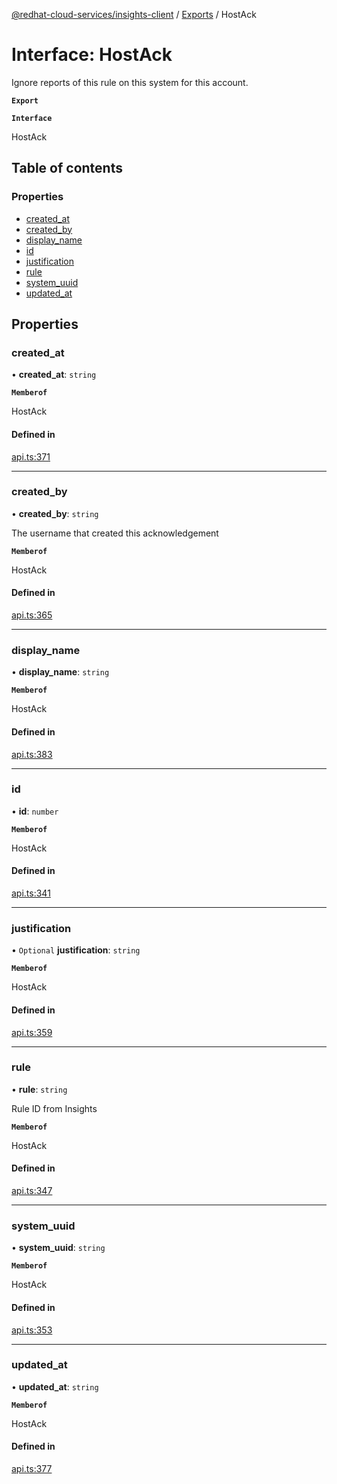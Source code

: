 [@redhat-cloud-services/insights-client](../README.md) / [Exports](../modules.md) / HostAck

# Interface: HostAck

Ignore reports of this rule on this system for this account.

**`Export`**

**`Interface`**

HostAck

## Table of contents

### Properties

- [created\_at](HostAck.md#created_at)
- [created\_by](HostAck.md#created_by)
- [display\_name](HostAck.md#display_name)
- [id](HostAck.md#id)
- [justification](HostAck.md#justification)
- [rule](HostAck.md#rule)
- [system\_uuid](HostAck.md#system_uuid)
- [updated\_at](HostAck.md#updated_at)

## Properties

### created\_at

• **created\_at**: `string`

**`Memberof`**

HostAck

#### Defined in

[api.ts:371](https://github.com/RedHatInsights/javascript-clients/blob/master/packages/insights/api.ts#L371)

___

### created\_by

• **created\_by**: `string`

The username that created this acknowledgement

**`Memberof`**

HostAck

#### Defined in

[api.ts:365](https://github.com/RedHatInsights/javascript-clients/blob/master/packages/insights/api.ts#L365)

___

### display\_name

• **display\_name**: `string`

**`Memberof`**

HostAck

#### Defined in

[api.ts:383](https://github.com/RedHatInsights/javascript-clients/blob/master/packages/insights/api.ts#L383)

___

### id

• **id**: `number`

**`Memberof`**

HostAck

#### Defined in

[api.ts:341](https://github.com/RedHatInsights/javascript-clients/blob/master/packages/insights/api.ts#L341)

___

### justification

• `Optional` **justification**: `string`

**`Memberof`**

HostAck

#### Defined in

[api.ts:359](https://github.com/RedHatInsights/javascript-clients/blob/master/packages/insights/api.ts#L359)

___

### rule

• **rule**: `string`

Rule ID from Insights

**`Memberof`**

HostAck

#### Defined in

[api.ts:347](https://github.com/RedHatInsights/javascript-clients/blob/master/packages/insights/api.ts#L347)

___

### system\_uuid

• **system\_uuid**: `string`

**`Memberof`**

HostAck

#### Defined in

[api.ts:353](https://github.com/RedHatInsights/javascript-clients/blob/master/packages/insights/api.ts#L353)

___

### updated\_at

• **updated\_at**: `string`

**`Memberof`**

HostAck

#### Defined in

[api.ts:377](https://github.com/RedHatInsights/javascript-clients/blob/master/packages/insights/api.ts#L377)
